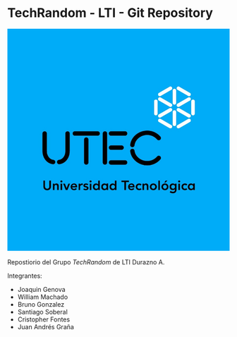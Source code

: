 # TechRandom - LTI - Git Repository

![UTEC](./images/UTEC_Icon.jpg)

Repostiorio del Grupo *TechRandom* de LTI Durazno A.

Integrantes:

- Joaquin Genova
- William Machado
- Bruno Gonzalez
- Santiago Soberal
- Cristopher Fontes
- Juan Andrés Graña

